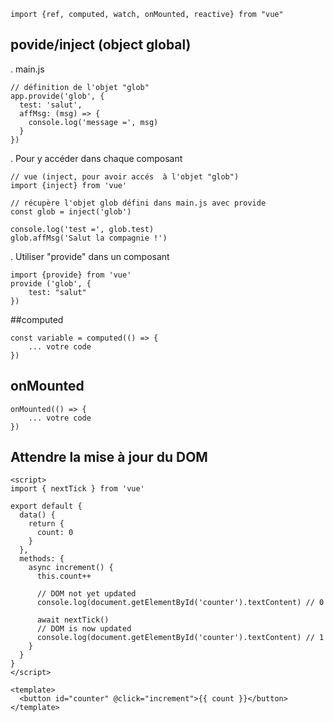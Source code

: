```
import {ref, computed, watch, onMounted, reactive} from "vue"
```
## povide/inject (object global)

. main.js
```
// définition de l'objet "glob"
app.provide('glob', {
  test: 'salut',
  affMsg: (msg) => {
    console.log('message =', msg)
  }
})
```
. Pour y accéder dans chaque composant
```
// vue (inject, pour avoir accés  à l'objet "glob") 
import {inject} from 'vue'

// récupère l'objet glob défini dans main.js avec provide
const glob = inject('glob')

console.log('test =', glob.test)
glob.affMsg('Salut la compagnie !')
```
. Utiliser "provide" dans un composant
```
import {provide} from 'vue'
provide ('glob', {
    test: "salut"
})
```

##computed
```
const variable = computed(() => {
    ... votre code
})
```

## onMounted
```
onMounted(() => {
    ... votre code
})
```

## Attendre la mise à jour du DOM
```
<script>
import { nextTick } from 'vue'

export default {
  data() {
    return {
      count: 0
    }
  },
  methods: {
    async increment() {
      this.count++

      // DOM not yet updated
      console.log(document.getElementById('counter').textContent) // 0

      await nextTick()
      // DOM is now updated
      console.log(document.getElementById('counter').textContent) // 1
    }
  }
}
</script>

<template>
  <button id="counter" @click="increment">{{ count }}</button>
</template>
```